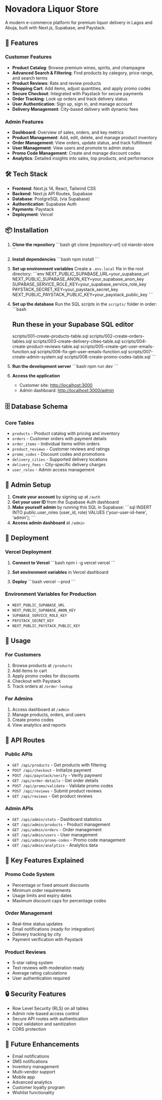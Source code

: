 # Novadora Liquor Store

A modern e-commerce platform for premium liquor delivery in Lagos and Abuja, built with Next.js, Supabase, and Paystack.

## 🚀 Features

### Customer Features

- **Product Catalog**: Browse premium wines, spirits, and champagne
- **Advanced Search & Filtering**: Find products by category, price range, and search terms
- **Product Reviews**: Rate and review products
- **Shopping Cart**: Add items, adjust quantities, and apply promo codes
- **Secure Checkout**: Integrated with Paystack for secure payments
- **Order Tracking**: Look up orders and track delivery status
- **User Authentication**: Sign up, sign in, and manage account
- **Delivery Management**: City-based delivery with dynamic fees

### Admin Features

- **Dashboard**: Overview of sales, orders, and key metrics
- **Product Management**: Add, edit, delete, and manage product inventory
- **Order Management**: View orders, update status, and track fulfillment
- **User Management**: View users and promote to admin status
- **Promo Code Management**: Create and manage discount codes
- **Analytics**: Detailed insights into sales, top products, and performance

## 🛠 Tech Stack

- **Frontend**: Next.js 14, React, Tailwind CSS
- **Backend**: Next.js API Routes, Supabase
- **Database**: PostgreSQL (via Supabase)
- **Authentication**: Supabase Auth
- **Payments**: Paystack
- **Deployment**: Vercel

## 📦 Installation

1. **Clone the repository**
   \`\`\`bash
   git clone [repository-url]
   cd niarobi-store
   \`\`\`

2. **Install dependencies**
   \`\`\`bash
   npm install
   \`\`\`

3. **Set up environment variables**
   Create a `.env.local` file in the root directory:
   \`\`\`env
   NEXT_PUBLIC_SUPABASE_URL=your_supabase_url
   NEXT_PUBLIC_SUPABASE_ANON_KEY=your_supabase_anon_key
   SUPABASE_SERVICE_ROLE_KEY=your_supabase_service_role_key
   PAYSTACK_SECRET_KEY=your_paystack_secret_key
   NEXT_PUBLIC_PAYSTACK_PUBLIC_KEY=your_paystack_public_key
   \`\`\`

4. **Set up the database**
   Run the SQL scripts in the `scripts/` folder in order:
   \`\`\`bash

   ## Run these in your Supabase SQL editor

   scripts/001-create-products-table.sql
   scripts/002-create-orders-tables.sql
   scripts/003-create-delivery-cities-table.sql
   scripts/004-create-product-reviews-table.sql
   scripts/005-create-get-user-emails-function.sql
   scripts/006-fix-get-user-emails-function.sql
   scripts/007-create-admin-system.sql
   scripts/008-create-promo-codes-table.sql
   \`\`\`

5. **Run the development server**
   \`\`\`bash
   npm run dev
   \`\`\`

6. **Access the application**
   - Customer site: <http://localhost:3000>
   - Admin dashboard: [http://localhost:3000/admin](http://localhost:3000/admin)

## 🗄 Database Schema

### Core Tables

- `products` - Product catalog with pricing and inventory
- `orders` - Customer orders with payment details
- `order_items` - Individual items within orders
- `product_reviews` - Customer reviews and ratings
- `promo_codes` - Discount codes and promotions
- `delivery_cities` - Supported delivery locations
- `delivery_fees` - City-specific delivery charges
- `user_roles` - Admin access management

## 🔐 Admin Setup

1. **Create your account** by signing up at `/auth`
2. **Get your user ID** from the Supabase Auth dashboard
3. **Make yourself admin** by running this SQL in Supabase:
   \`\`\`sql
   INSERT INTO public.user_roles (user_id, role)
   VALUES ('your-user-id-here', 'admin');
   \`\`\`
4. **Access admin dashboard** at `/admin`

## 🚀 Deployment

### Vercel Deployment

1. **Connect to Vercel**
   \`\`\`bash
   npm i -g vercel
   vercel
   \`\`\`

2. **Set environment variables** in Vercel dashboard

3. **Deploy**
   \`\`\`bash
   vercel --prod
   \`\`\`

### Environment Variables for Production

- `NEXT_PUBLIC_SUPABASE_URL`
- `NEXT_PUBLIC_SUPABASE_ANON_KEY`
- `SUPABASE_SERVICE_ROLE_KEY`
- `PAYSTACK_SECRET_KEY`
- `NEXT_PUBLIC_PAYSTACK_PUBLIC_KEY`

## 📱 Usage

### For Customers

1. Browse products at `/products`
2. Add items to cart
3. Apply promo codes for discounts
4. Checkout with Paystack
5. Track orders at `/order-lookup`

### For Admins

1. Access dashboard at `/admin`
2. Manage products, orders, and users
3. Create promo codes
4. View analytics and reports

## 🔧 API Routes

### Public APIs

- `GET /api/products` - Get products with filtering
- `POST /api/checkout` - Initialize payment
- `POST /api/paystack/verify` - Verify payment
- `GET /api/order-details` - Get order details
- `POST /api/promo/validate` - Validate promo codes
- `POST /api/reviews` - Submit product reviews
- `GET /api/reviews` - Get product reviews

### Admin APIs

- `GET /api/admin/stats` - Dashboard statistics
- `GET /api/admin/products` - Product management
- `GET /api/admin/orders` - Order management
- `GET /api/admin/users` - User management
- `GET /api/admin/promo-codes` - Promo code management
- `GET /api/admin/analytics` - Analytics data

## 🎯 Key Features Explained

### Promo Code System

- Percentage or fixed amount discounts
- Minimum order requirements
- Usage limits and expiry dates
- Maximum discount caps for percentage codes

### Order Management

- Real-time status updates
- Email notifications (ready for integration)
- Delivery tracking by city
- Payment verification with Paystack

### Product Reviews

- 5-star rating system
- Text reviews with moderation ready
- Average rating calculations
- User authentication required

## 🔒 Security Features

- Row Level Security (RLS) on all tables
- Admin role-based access control
- Secure API routes with authentication
- Input validation and sanitization
- CORS protection

## 🚧 Future Enhancements

- Email notifications
- SMS notifications
- Inventory management
- Multi-vendor support
- Mobile app
- Advanced analytics
- Customer loyalty program
- Wishlist functionality
